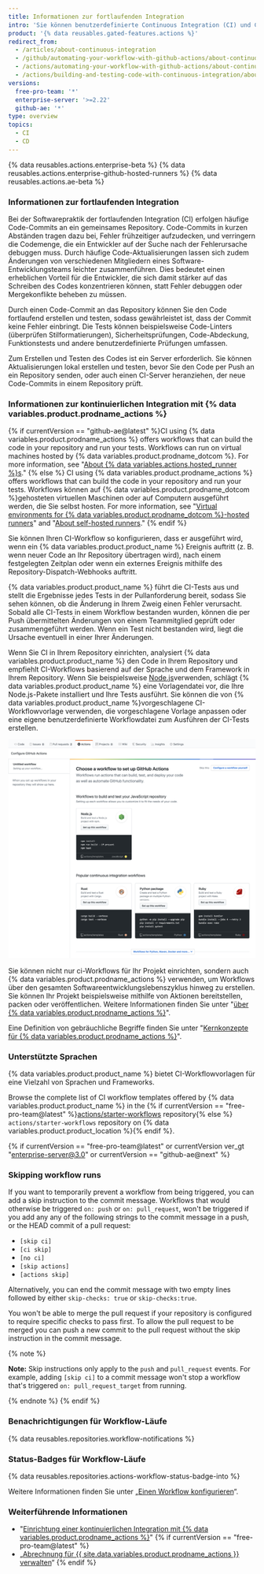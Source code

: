 ```yaml
---
title: Informationen zur fortlaufenden Integration
intro: 'Sie können benutzerdefinierte Continuous Integration (CI) und Continuous Deployment (CD)-Workflows direkt in Ihrem {% data variables.product.prodname_dotcom %} Repository mit {% data variables.product.prodname_actions %}erstellen.'
product: '{% data reusables.gated-features.actions %}'
redirect_from:
  - /articles/about-continuous-integration
  - /github/automating-your-workflow-with-github-actions/about-continuous-integration
  - /actions/automating-your-workflow-with-github-actions/about-continuous-integration
  - /actions/building-and-testing-code-with-continuous-integration/about-continuous-integration
versions:
  free-pro-team: '*'
  enterprise-server: '>=2.22'
  github-ae: '*'
type: overview
topics:
  - CI
  - CD
---
```


{% data reusables.actions.enterprise-beta %}
{% data reusables.actions.enterprise-github-hosted-runners %}
{% data reusables.actions.ae-beta %}

### Informationen zur fortlaufenden Integration

Bei der Softwarepraktik der fortlaufenden Integration (CI) erfolgen häufige Code-Commits an ein gemeinsames Repository. Code-Commits in kurzen Abständen tragen dazu bei, Fehler frühzeitiger aufzudecken, und verringern die Codemenge, die ein Entwickler auf der Suche nach der Fehlerursache debuggen muss. Durch häufige Code-Aktualisierungen lassen sich zudem Änderungen von verschiedenen Mitgliedern eines Software-Entwicklungsteams leichter zusammenführen. Dies bedeutet einen erheblichen Vorteil für die Entwickler, die sich damit stärker auf das Schreiben des Codes konzentrieren können, statt Fehler debuggen oder Mergekonflikte beheben zu müssen.

Durch einen Code-Commit an das Repository können Sie den Code fortlaufend erstellen und testen, sodass gewährleistet ist, dass der Commit keine Fehler einbringt. Die Tests können beispielsweise Code-Linters (überprüfen Stilformatierungen), Sicherheitsprüfungen, Code-Abdeckung, Funktionstests und andere benutzerdefinierte Prüfungen umfassen.

Zum Erstellen und Testen des Codes ist ein Server erforderlich. Sie können Aktualisierungen lokal erstellen und testen, bevor Sie den Code per Push an ein Repository senden, oder auch einen CI-Server heranziehen, der neue Code-Commits in einem Repository prüft.

### Informationen zur kontinuierlichen Integration mit {% data variables.product.prodname_actions %}

{% if currentVersion == "github-ae@latest" %}CI using {% data variables.product.prodname_actions %} offers workflows that can build the code in your repository and run your tests. Workflows can run on virtual machines hosted by {% data variables.product.prodname_dotcom %}. For more information, see "[About {% data variables.actions.hosted_runner %}s](/actions/using-github-hosted-runners/about-ae-hosted-runners)."
{% else %} CI using {% data variables.product.prodname_actions %} offers workflows that can build the code in your repository and run your tests. Workflows können auf {% data variables.product.prodname_dotcom %}gehosteten virtuellen Maschinen oder auf Computern ausgeführt werden, die Sie selbst hosten. For more information, see "[Virtual environments for {% data variables.product.prodname_dotcom %}-hosted runners](/actions/automating-your-workflow-with-github-actions/virtual-environments-for-github-hosted-runners)" and "[About self-hosted runners](/actions/automating-your-workflow-with-github-actions/about-self-hosted-runners)."
{% endif %}

Sie können Ihren CI-Workflow so konfigurieren, dass er ausgeführt wird, wenn ein {% data variables.product.product_name %} Ereignis auftritt (z. B. wenn neuer Code an Ihr Repository übertragen wird), nach einem festgelegten Zeitplan oder wenn ein externes Ereignis mithilfe des Repository-Dispatch-Webhooks auftritt.

{% data variables.product.product_name %} führt die CI-Tests aus und stellt die Ergebnisse jedes Tests in der Pullanforderung bereit, sodass Sie sehen können, ob die Änderung in Ihrem Zweig einen Fehler verursacht. Sobald alle CI-Tests in einem Workflow bestanden wurden, können die per Push übermittelten Änderungen von einem Teammitglied geprüft oder zusammengeführt werden. Wenn ein Test nicht bestanden wird, liegt die Ursache eventuell in einer Ihrer Änderungen.

Wenn Sie CI in Ihrem Repository einrichten, analysiert {% data variables.product.product_name %} den Code in Ihrem Repository und empfiehlt CI-Workflows basierend auf der Sprache und dem Framework in Ihrem Repository. Wenn Sie beispielsweise [Node.js](https://nodejs.org/en/)verwenden, schlägt {% data variables.product.product_name %} eine Vorlagendatei vor, die Ihre Node.js-Pakete installiert und Ihre Tests ausführt. Sie können die von {% data variables.product.product_name %}vorgeschlagene CI-Workflowvorlage verwenden, die vorgeschlagene Vorlage anpassen oder eine eigene benutzerdefinierte Workflowdatei zum Ausführen der CI-Tests erstellen.

![Screenshot mit vorgeschlagenen Vorlagen für die fortlaufende Integration](/assets/images/help/repository/ci-with-actions-template-picker.png)

Sie können nicht nur ci-Workflows für Ihr Projekt einrichten, sondern auch {% data variables.product.prodname_actions %} verwenden, um Workflows über den gesamten Softwareentwicklungslebenszyklus hinweg zu erstellen. Sie können Ihr Projekt beispielsweise mithilfe von Aktionen bereitstellen, packen oder veröffentlichen. Weitere Informationen finden Sie unter "[über {% data variables.product.prodname_actions %}](/articles/about-github-actions)".

Eine Definition von gebräuchliche Begriffe finden Sie unter "[Kernkonzepte für {% data variables.product.prodname_actions %}](/github/automating-your-workflow-with-github-actions/core-concepts-for-github-actions)".

### Unterstützte Sprachen
<!-- If you make changes to this feature, update /getting-started-with-github/github-language-support to reflect any changes to supported languages. -->

{% data variables.product.product_name %} bietet CI-Workflowvorlagen für eine Vielzahl von Sprachen und Frameworks.

Browse the complete list of CI workflow templates offered by {% data variables.product.product_name %} in the {% if currentVersion == "free-pro-team@latest" %}[actions/starter-workflows](https://github.com/actions/starter-workflows/tree/main/ci) repository{% else %} `actions/starter-workflows` repository on {% data variables.product.product_location %}{% endif %}.

{% if currentVersion == "free-pro-team@latest" or currentVersion ver_gt "enterprise-server@3.0" or currentVersion == "github-ae@next" %}
### Skipping workflow runs

If you want to temporarily prevent a workflow from being triggered, you can add a skip instruction to the commit message. Workflows that would otherwise be triggered `on: push` or `on: pull_request`, won't be triggered if you add any any of the following strings to the commit message in a push, or the HEAD commit of a pull request:

* `[skip ci]`
* `[ci skip]`
* `[no ci]`
* `[skip actions]`
* `[actions skip]`

Alternatively, you can end the commit message with two empty lines followed by either `skip-checks: true` or `skip-checks:true`.

You won't be able to merge the pull request if your repository is configured to require specific checks to pass first. To allow the pull request to be merged you can push a new commit to the pull request without the skip instruction in the commit message.

{% note %}

**Note:** Skip instructions only apply to the `push` and `pull_request` events. For example, adding `[skip ci]` to a commit message won't stop a workflow that's triggered `on: pull_request_target` from running.

{% endnote %}
{% endif %}

### Benachrichtigungen für Workflow-Läufe

{% data reusables.repositories.workflow-notifications %}

### Status-Badges für Workflow-Läufe

{% data reusables.repositories.actions-workflow-status-badge-into %}

Weitere Informationen finden Sie unter „[Einen Workflow konfigurieren](/articles/configuring-a-workflow)“.

### Weiterführende Informationen

- "[Einrichtung einer kontinuierlichen Integration mit {% data variables.product.prodname_actions %}](/articles/setting-up-continuous-integration-using-github-actions)"
{% if currentVersion == "free-pro-team@latest" %}
- „[Abrechnung für {{ site.data.variables.product.prodname_actions }} verwalten](/github/setting-up-and-managing-billing-and-payments-on-github/managing-billing-for-github-actions)“
{% endif %}
